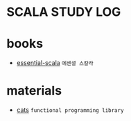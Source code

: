 # SCALA STUDY LOG

# books

- [essential-scala] `에센셜 스칼라`

[essential-scala]: /book/EssentialScala/index.md

# materials

- [cats] `functional programming library`

[cats]: /book/guides/index.md

